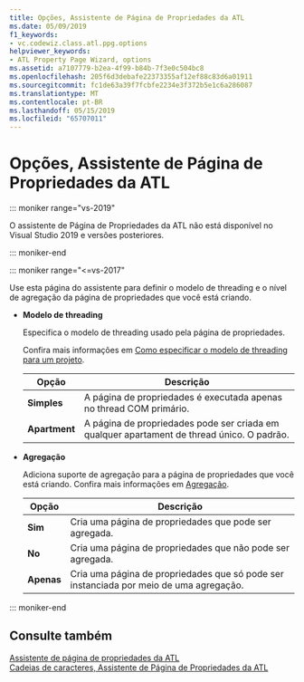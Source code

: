 ```yaml
---
title: Opções, Assistente de Página de Propriedades da ATL
ms.date: 05/09/2019
f1_keywords:
- vc.codewiz.class.atl.ppg.options
helpviewer_keywords:
- ATL Property Page Wizard, options
ms.assetid: a7107779-b2ea-4f99-b84b-7f3e0c504bc8
ms.openlocfilehash: 205f6d3debafe22373355af12ef88c83d6a01911
ms.sourcegitcommit: fc1de63a39f7fcbfe2234e3f372b5e1c6a286087
ms.translationtype: MT
ms.contentlocale: pt-BR
ms.lasthandoff: 05/15/2019
ms.locfileid: "65707011"
---
```

# <a name="options-atl-property-page-wizard"></a>Opções, Assistente de Página de Propriedades da ATL


::: moniker range="vs-2019"

O assistente de Página de Propriedades da ATL não está disponível no Visual Studio 2019 e versões posteriores.

::: moniker-end

::: moniker range="<=vs-2017"

Use esta página do assistente para definir o modelo de threading e o nível de agregação da página de propriedades que você está criando.

- **Modelo de threading**

   Especifica o modelo de threading usado pela página de propriedades.

   Confira mais informações em [Como especificar o modelo de threading para um projeto](../../atl/specifying-the-threading-model-for-a-project-atl.md).

   |Opção|Descrição|
   |------------|-----------------|
   |**Simples**|A página de propriedades é executada apenas no thread COM primário.|
   |**Apartment**|A página de propriedades pode ser criada em qualquer apartament de thread único. O padrão.|

- **Agregação**

   Adiciona suporte de agregação para a página de propriedades que você está criando. Confira mais informações em [Agregação](../../atl/aggregation.md).

   |Opção|Descrição|
   |------------|-----------------|
   |**Sim**|Cria uma página de propriedades que pode ser agregada.|
   |**No**|Cria uma página de propriedades que não pode ser agregada.|
   |**Apenas**|Cria uma página de propriedades que só pode ser instanciada por meio de uma agregação.|

::: moniker-end

## <a name="see-also"></a>Consulte também

[Assistente de página de propriedades da ATL](../../atl/reference/atl-property-page-wizard.md)<br/>
[Cadeias de caracteres, Assistente de Página de Propriedades da ATL](../../atl/reference/strings-atl-property-page-wizard.md)
